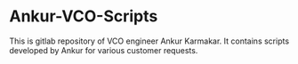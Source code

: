 # Ankur-VCO-Scripts

This is gitlab repository of VCO engineer Ankur Karmakar. It contains scripts developed by Ankur for various customer requests.
